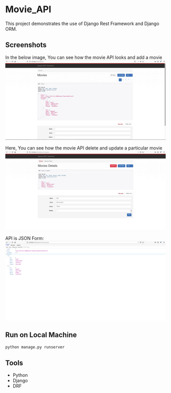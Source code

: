 # Movie_API  

This project demonstrates the use of Django Rest Framework and Django ORM.


## Screenshots

In the below image, You can see how the movie API looks and add a movie
![Home Page](https://github.com/shubhamjain31/Movie_API/blob/main/Screenshots/Screenshot%20from%202021-02-10%2023-03-53.jpg)  


Here, You can see how the movie API delete and update a particular movie 
![Home Page](https://github.com/shubhamjain31/Movie_API/blob/main/Screenshots/Screenshot%20from%202021-02-10%2023-03-42.jpg)  

API is JSON Form:
![Home Page](https://github.com/shubhamjain31/Movie_API/blob/main/Screenshots/Screenshot%20from%202021-02-10%2023-04-24.jpg)

## Run on Local Machine  
```
python manage.py runserver
```

## Tools  
- Python
- Django
- DRF
